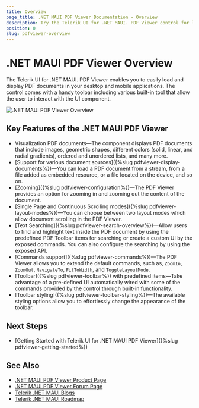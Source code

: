 ```yaml
---
title: Overview
page_title: .NET MAUI PDF Viewer Documentation - Overview
description: Try the Telerik UI for .NET MAUI. PDF Viewer control for loading PDF documents and performing operations like scrolling, zooming, panning, and navigating through the document. 
position: 0
slug: pdfviewer-overview
---
```


# .NET MAUI PDF Viewer Overview

The Telerik UI for .NET MAUI. PDF Viewer enables you to easily load and display PDF documents in your desktop and mobile applications. The control comes with a handy toolbar including various built-in tool that allow the user to interact with the UI component.

![.NET MAUI PDF Viewer Overview](images/pdfViewer-overview.png "PdfViewer Overview")

## Key Features of the .NET MAUI PDF Viewer

* Visualization PDF documents&mdash;The component displays PDF documents that include images, geometric shapes, different colors (solid, linear, and radial gradients), ordered and unordered lists, and many more. 
* [Support for various document sources]({%slug pdfviewer-display-documents%})&mdash;You can load a PDF document from a stream, from a file added as embedded resource, or a file located on the device, and so on.
* [Zooming]({%slug pdfviewer-configuration%})&mdash;The PDF Viewer provides an option for zooming in and zooming out the content of the document. 
* [Single Page and Continuous Scrolling modes]({%slug pdfviewer-layout-modes%})&mdash;You can choose between two layout modes which allow document scrolling in the PDF Viewer.
* [Text Searching]({%slug pdfviewer-search-overview%})&mdash;Allow users to find and highlight text inside the PDF document by using the predefined PDF Toolbar items for searching or create a custom UI by the exposed commands. You can also configure the searching by using the exposed API.
* [Commands support]({%slug pdfviewer-commands%})&mdash;The PDF Viewer allows you to extend the default commands, such as, `ZoomIn`, `ZoomOut`, `NavigateTo`, `FitToWidth`, and `ToggleLayoutMode`.
* [Toolbar]({%slug pdfviewer-toolbar%}) with predefined items&mdash;Take advantage of a pre-defined UI automatically wired with some of the commands provided by the control through built-in functionality.
* [Toolbar styling]({%slug pdfviewer-toolbar-styling%})&mdash;The available styling options allow you to effortlessly change the appearance of the toolbar.

## Next Steps

- [Getting Started with Telerik UI for .NET MAUI PDF Viewer]({%slug pdfviewer-getting-started%})

## See Also

- [.NET MAUI PDF Viewer Product Page](https://www.telerik.com/maui-ui/pdfviewer)
- [.NET MAUI PDF Viewer Forum Page](https://www.telerik.com/forums/maui?tagId=2059)
- [Telerik .NET MAUI Blogs](https://www.telerik.com/blogs/mobile-net-maui)
- [Telerik .NET MAUI Roadmap](https://www.telerik.com/support/whats-new/maui-ui/roadmap)

